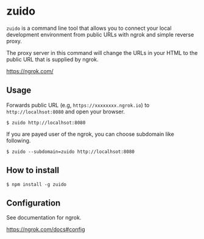 # zuido

`zuido` is a command line tool that allows you to connect your local development environment from public URLs with ngrok and simple reverse proxy.

The proxy server in this command will change the URLs in your HTML to the public URL that is supplied by ngrok.

https://ngrok.com/

## Usage

Forwards public URL (e.g, `https://xxxxxxxx.ngrok.io`) to `http://localhsot:8080` and open your browser.

```
$ zuido http://localhsot:8080
```

If you are payed user of the ngrok, you can choose subdomain like following.

```
$ zuido --subdomain=zuido http://localhsot:8080
```

## How to install

```
$ npm install -g zuido
```

## Configuration

See documentation for ngrok.

https://ngrok.com/docs#config